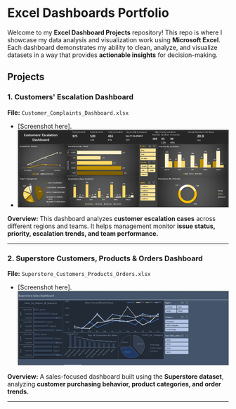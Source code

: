# Excel Dashboards Portfolio

Welcome to my **Excel Dashboard Projects** repository!
This repo is where I showcase my data analysis and visualization work using **Microsoft Excel**. Each dashboard demonstrates my ability to clean, analyze, and visualize datasets in a way that provides **actionable insights** for decision-making.

## Projects

### 1. Customers' Escalation Dashboard

**File:** `Customer_Complaints_Dashboard.xlsx`
- [Screenshot here].
- ![alt text](image-1.png)

**Overview:**
This dashboard analyzes **customer escalation cases** across different regions and teams. It helps management monitor **issue status, priority, escalation trends, and team performance.**

---

### 2. Superstore Customers, Products & Orders Dashboard

**File:** `Superstore_Customers_Products_Orders.xlsx`
- [Screenshot here].
![alt text](image-2.png)

**Overview:**
A sales-focused dashboard built using the **Superstore dataset**, analyzing **customer purchasing behavior, product categories, and order trends.**

---
